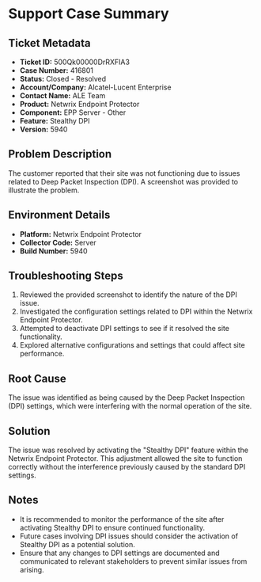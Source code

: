 # Support Case Summary

## Ticket Metadata
- **Ticket ID:** 500Qk00000DrRXFIA3
- **Case Number:** 416801
- **Status:** Closed - Resolved
- **Account/Company:** Alcatel-Lucent Enterprise
- **Contact Name:** ALE Team
- **Product:** Netwrix Endpoint Protector
- **Component:** EPP Server - Other
- **Feature:** Stealthy DPI
- **Version:** 5940

## Problem Description
The customer reported that their site was not functioning due to issues related to Deep Packet Inspection (DPI). A screenshot was provided to illustrate the problem.

## Environment Details
- **Platform:** Netwrix Endpoint Protector
- **Collector Code:** Server
- **Build Number:** 5940

## Troubleshooting Steps
1. Reviewed the provided screenshot to identify the nature of the DPI issue.
2. Investigated the configuration settings related to DPI within the Netwrix Endpoint Protector.
3. Attempted to deactivate DPI settings to see if it resolved the site functionality.
4. Explored alternative configurations and settings that could affect site performance.

## Root Cause
The issue was identified as being caused by the Deep Packet Inspection (DPI) settings, which were interfering with the normal operation of the site.

## Solution
The issue was resolved by activating the "Stealthy DPI" feature within the Netwrix Endpoint Protector. This adjustment allowed the site to function correctly without the interference previously caused by the standard DPI settings.

## Notes
- It is recommended to monitor the performance of the site after activating Stealthy DPI to ensure continued functionality.
- Future cases involving DPI issues should consider the activation of Stealthy DPI as a potential solution.
- Ensure that any changes to DPI settings are documented and communicated to relevant stakeholders to prevent similar issues from arising.